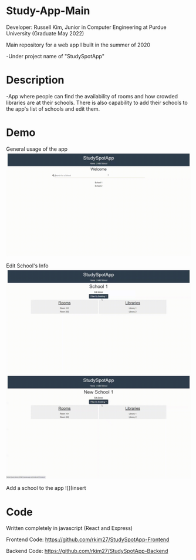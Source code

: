 # Study-App-Main
Developer: Russell Kim, Junior in Computer Engineering at Purdue University (Graduate May 2022)

Main repository for a web app I built in the summer of 2020

-Under project name of "StudySpotApp"

# Description
-App where people can find the availability of rooms and how crowded libraries are at their schools. There is also capability to add their schools to the app's list of schools and edit them.

# Demo
General usage of the app
![](main.gif)

Edit School's Info
![](edit_school_name.gif)
![](edit_room.gif)

Add a school to the app
![](insert

# Code
Written completely in javascript (React and Express)

Frontend Code: https://github.com/rkim27/StudySpotApp-Frontend

Backend Code: https://github.com/rkim27/StudySpotApp-Backend



